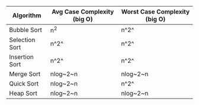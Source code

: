 | Algorithm      | Avg Case Complexity (big O) | Worst Case Complexity (big O) |
| -------------- | --------------------------- | ----------------------------- |
| Bubble Sort    | n<sup>2</sup>               | n^2^                          |
| Selection Sort | n^2^                        | n^2^                          |
| Insertion Sort | n^2^                        | n^2^                          |
| Merge Sort     | nlog~2~n                    | nlog~2~n                      |
| Quick Sort     | nlog~2~n                    | n^2^                          |
| Heap Sort      | nlog~2~n                    | nlog~2~n                      |
